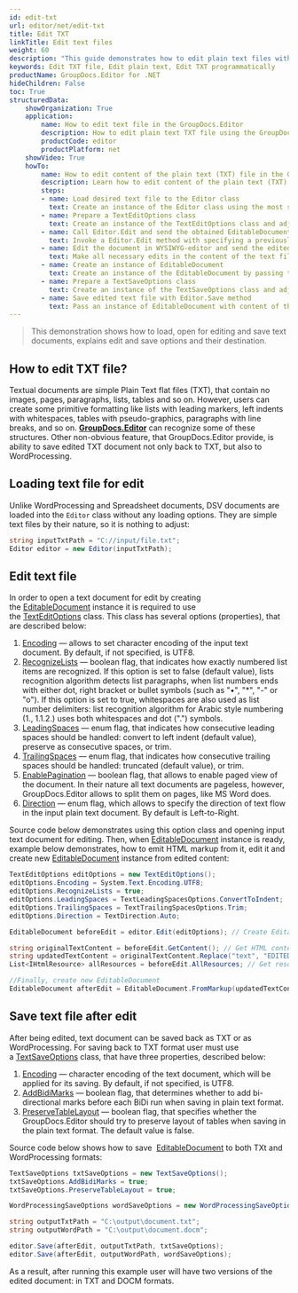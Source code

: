 ```yaml
---
id: edit-txt
url: editor/net/edit-txt
title: Edit TXT
linkTitle: Edit text files
weight: 60
description: "This guide demonstrates how to edit plain text files with encoding, lists recognition, pagination and other powerful features of GroupDocs.Editor for .NET"
keywords: Edit TXT file, Edit plain text, Edit TXT programmatically
productName: GroupDocs.Editor for .NET
hideChildren: False
toc: True
structuredData:
    showOrganization: True
    application:    
        name: How to edit text file in the GroupDocs.Editor
        description: How to edit plain text TXT file using the GroupDocs.Editor in C# language
        productCode: editor
        productPlatform: net 
    showVideo: True
    howTo:
        name: How to edit content of the plain text (TXT) file in the GroupDocs.Editor in C#
        description: Learn how to edit content of the plain text (TXT) file using the GroupDocs.Editor in C# step by step
        steps:
        - name: Load desired text file to the Editor class
          text: Create an instance of the Editor class using the most suitable constructor overload, by passing the desired  text file into it. LoadOptions are not needed.
        - name: Prepare a TextEditOptions class
          text: Create an instance of the TextEditOptions class and adjust its properties to meet your needs if necessary. You can specify an encoding of the text document, direction of the text flow, pagination mode, and other options.
        - name: Call Editor.Edit and send the obtained EditableDocument to the WYSIWYG-editor
          text: Invoke a Editor.Edit method with specifying a previously prepared TextEditOptions and obtain an instance of the EditableDocument class, which is ready for editing. Then generate HTML-markup and extract resources from this instance using corresponding instance methods, and pass all these data to the HTML-based WYSIWYG-editor.
        - name: Edit the document in WYSIWYG-editor and send the edited content back to the server-side
          text: Make all necessary edits in the content of the text file in the HTML-based WYSIWYG-editor, which is running on a client-side (in a web-browser) and then submit the edited content and resources back to the server-side, where the GroupDocs.Editor is running.
        - name: Create an instance of EditableDocument
          text: Create an instance of the EditableDocument by passing the edited text content into the most suitable static methods of the class
        - name: Prepare a TextSaveOptions class
          text: Create an instance of the TextSaveOptions class and adjust its properties to meet your needs if necessary. You can specify an encoding of the text document, and other options. 
        - name: Save edited text file with Editor.Save method
          text: Pass an instance of EditableDocument with content of the edited text file, instance of the TextSaveOptions, and a destination byte stream or file path to the Editor.Save method for saving the text file.
---
```

> This demonstration shows how to load, open for editing and save text documents, explains edit and save options and their destination.

## How to edit TXT file?

Textual documents are simple Plain Text flat files (TXT), that contain no images, pages, paragraphs, lists, tables and so on. However, users can create some primitive formatting like lists with leading markers, left indents with whitespaces, tables with pseudo-graphics, paragraphs with line breaks, and so on. [**GroupDocs.Editor**](https://products.groupdocs.com/editor/net) can recognize some of these structures. Other non-obvious feature, that GroupDocs.Editor provide, is ability to save edited TXT document not only back to TXT, but also to WordProcessing.

## Loading text file for edit

Unlike WordProcessing and Spreadsheet documents, DSV documents are loaded into the `Editor` class without any loading options. They are simple text files by their nature, so it is nothing to adjust:

```csharp
string inputTxtPath = "C://input/file.txt";
Editor editor = new Editor(inputTxtPath);
```

## Edit text file

In order to open a text document for edit by creating the [EditableDocument](https://apireference.groupdocs.com/net/editor/groupdocs.editor/editabledocument) instance it is required to use the [TextEditOptions](https://apireference.groupdocs.com/net/editor/groupdocs.editor.options/texteditoptions) class. This class has several options (properties), that are described below:

1. [Encoding](https://apireference.groupdocs.com/net/editor/groupdocs.editor.options/texteditoptions/properties/encoding) — allows to set character encoding of the input text document. By default, if not specified, is UTF8.
2. [RecognizeLists](https://apireference.groupdocs.com/net/editor/groupdocs.editor.options/texteditoptions/properties/recognizelists) — boolean flag, that indicates how exactly numbered list items are recognized. If this option is set to false (default value), lists recognition algorithm detects list paragraphs, when list numbers ends with either dot, right bracket or bullet symbols (such as "•", "\*", "-" or "o"). If this option is set to true, whitespaces are also used as list number delimiters: list recognition algorithm for Arabic style numbering (1., 1.1.2.) uses both whitespaces and dot (".") symbols.
3. [LeadingSpaces](https://apireference.groupdocs.com/net/editor/groupdocs.editor.options/texteditoptions/properties/leadingspaces) — enum flag, that indicates how consecutive leading spaces should be handled: convert to left indent (default value), preserve as consecutive spaces, or trim.
4. [TrailingSpaces](https://apireference.groupdocs.com/net/editor/groupdocs.editor.options/texteditoptions/properties/trailingspaces) — enum flag, that indicates how consecutive trailing spaces should be handled: truncated (default value), or trim.
5. [EnablePagination](https://apireference.groupdocs.com/net/editor/groupdocs.editor.options/texteditoptions/properties/enablepagination) — boolean flag, that allows to enable paged view of the document. In their nature all text documents are pageless, however, GroupDocs.Editor allows to split them on pages, like MS Word does.
6. [Direction](https://apireference.groupdocs.com/editor/net/groupdocs.editor.options/texteditoptions/properties/direction) — enum flag, which allows to specify the direction of text flow in the input plain text document. By default is Left-to-Right.

Source code below demonstrates using this option class and opening input text document for editing. Then, when [EditableDocument](https://apireference.groupdocs.com/net/editor/groupdocs.editor/editabledocumenthttps://apireference.groupdocs.com/net/editor/groupdocs.editor/editabledocument) instance is ready, example below demonstrates, how to emit HTML markup from it, edit it and create new [EditableDocument](https://apireference.groupdocs.com/net/editor/groupdocs.editor/editabledocument) instance from edited content:

```csharp
TextEditOptions editOptions = new TextEditOptions();
editOptions.Encoding = System.Text.Encoding.UTF8;
editOptions.RecognizeLists = true;
editOptions.LeadingSpaces = TextLeadingSpacesOptions.ConvertToIndent;
editOptions.TrailingSpaces = TextTrailingSpacesOptions.Trim;
editOptions.Direction = TextDirection.Auto;

EditableDocument beforeEdit = editor.Edit(editOptions); // Create EditableDocument instance

string originalTextContent = beforeEdit.GetContent(); // Get HTML content
string updatedTextContent = originalTextContent.Replace("text", "EDITED text"); // Edit content
List<IHtmlResource> allResources = beforeEdit.AllResources; // Get resources (only one stylesheet actually in this case)

//Finally, create new EditableDocument
EditableDocument afterEdit = EditableDocument.FromMarkup(updatedTextContent, allResources);
```

## Save text file after edit

After being edited, text document can be saved back as TXT or as WordProcessing. For saving back to TXT format user must use a [TextSaveOptions](https://apireference.groupdocs.com/net/editor/groupdocs.editor.options/textsaveoptions) class, that have three properties, described below:

1. [Encoding](https://apireference.groupdocs.com/net/editor/groupdocs.editor.options/textsaveoptions/properties/encoding) — character encoding of the text document, which will be applied for its saving. By default, if not specified, is UTF8.
2. [AddBidiMarks](https://apireference.groupdocs.com/net/editor/groupdocs.editor.options/textsaveoptions/properties/addbidimarks) — boolean flag, that determines whether to add bi-directional marks before each BiDi run when saving in plain text format.
3. [PreserveTableLayout](https://apireference.groupdocs.com/net/editor/groupdocs.editor.options/textsaveoptions/properties/addbidimarks) — boolean flag, that specifies whether the GroupDocs.Editor should try to preserve layout of tables when saving in the plain text format. The default value is false.

Source code below shows how to save  [EditableDocument](https://apireference.groupdocs.com/net/editor/groupdocs.editor/editabledocument) to both TXt and WordProcessing formats:

```csharp
TextSaveOptions txtSaveOptions = new TextSaveOptions();
txtSaveOptions.AddBidiMarks = true;
txtSaveOptions.PreserveTableLayout = true;

WordProcessingSaveOptions wordSaveOptions = new WordProcessingSaveOptions(WordProcessingFormats.Docm);

string outputTxtPath = "C:\output\document.txt";
string outputWordPath = "C:\output\document.docm";

editor.Save(afterEdit, outputTxtPath, txtSaveOptions);
editor.Save(afterEdit, outputWordPath, wordSaveOptions);
```

As a result, after running this example user will have two versions of the edited document: in TXT and DOCM formats.
